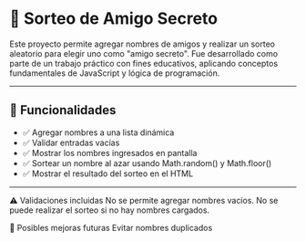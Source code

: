 # 🎁 Sorteo de Amigo Secreto

Este proyecto permite agregar nombres de amigos y realizar un sorteo aleatorio para elegir uno como "amigo secreto". Fue desarrollado como parte de un trabajo práctico con fines educativos, aplicando conceptos fundamentales de JavaScript y lógica de programación.

---

## 🚀 Funcionalidades

- ✅ Agregar nombres a una lista dinámica
- ✅ Validar entradas vacías
- ✅ Mostrar los nombres ingresados en pantalla
- ✅ Sortear un nombre al azar usando Math.random() y Math.floor()
- ✅ Mostrar el resultado del sorteo en el HTML

---

⚠️ Validaciones incluidas
No se permite agregar nombres vacíos.
No se puede realizar el sorteo si no hay nombres cargados.

🐞 Posibles mejoras futuras
Evitar nombres duplicados


